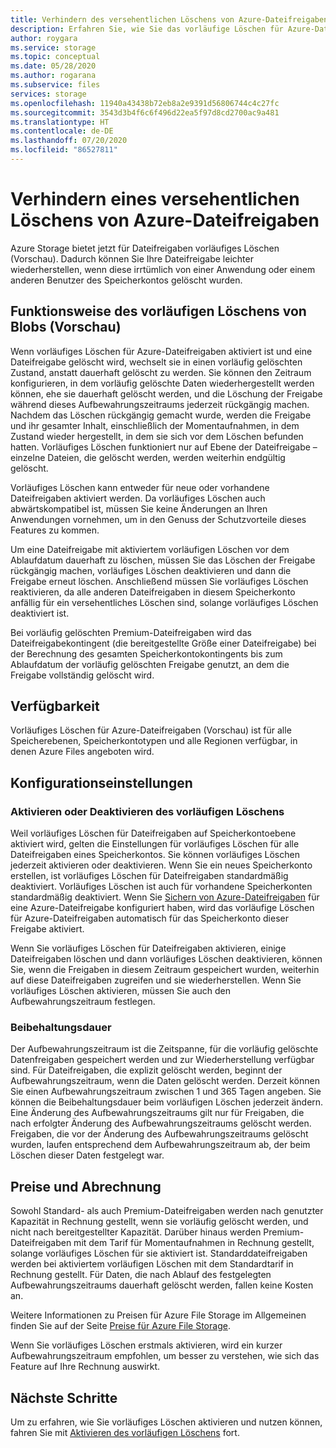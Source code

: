 ```yaml
---
title: Verhindern des versehentlichen Löschens von Azure-Dateifreigaben
description: Erfahren Sie, wie Sie das vorläufige Löschen für Azure-Dateifreigaben aktivieren, um die Wiederherstellung von Daten zu ermöglichen und versehentliche Löschvorgänge zu verhindern.
author: roygara
ms.service: storage
ms.topic: conceptual
ms.date: 05/28/2020
ms.author: rogarana
ms.subservice: files
services: storage
ms.openlocfilehash: 11940a43438b72eb8a2e9391d56806744c4c27fc
ms.sourcegitcommit: 3543d3b4f6c6f496d22ea5f97d8cd2700ac9a481
ms.translationtype: HT
ms.contentlocale: de-DE
ms.lasthandoff: 07/20/2020
ms.locfileid: "86527811"
---
```

# <a name="prevent-accidental-deletion-of-azure-file-shares"></a>Verhindern eines versehentlichen Löschens von Azure-Dateifreigaben

Azure Storage bietet jetzt für Dateifreigaben vorläufiges Löschen (Vorschau). Dadurch können Sie Ihre Dateifreigabe leichter wiederherstellen, wenn diese irrtümlich von einer Anwendung oder einem anderen Benutzer des Speicherkontos gelöscht wurden.

## <a name="how-soft-delete-preview-works"></a>Funktionsweise des vorläufigen Löschens von Blobs (Vorschau)

Wenn vorläufiges Löschen für Azure-Dateifreigaben aktiviert ist und eine Dateifreigabe gelöscht wird, wechselt sie in einen vorläufig gelöschten Zustand, anstatt dauerhaft gelöscht zu werden. Sie können den Zeitraum konfigurieren, in dem vorläufig gelöschte Daten wiederhergestellt werden können, ehe sie dauerhaft gelöscht werden, und die Löschung der Freigabe während dieses Aufbewahrungszeitraums jederzeit rückgängig machen. Nachdem das Löschen rückgängig gemacht wurde, werden die Freigabe und ihr gesamter Inhalt, einschließlich der Momentaufnahmen, in dem Zustand wieder hergestellt, in dem sie sich vor dem Löschen befunden hatten. Vorläufiges Löschen funktioniert nur auf Ebene der Dateifreigabe – einzelne Dateien, die gelöscht werden, werden weiterhin endgültig gelöscht.

Vorläufiges Löschen kann entweder für neue oder vorhandene Dateifreigaben aktiviert werden. Da vorläufiges Löschen auch abwärtskompatibel ist, müssen Sie keine Änderungen an Ihren Anwendungen vornehmen, um in den Genuss der Schutzvorteile dieses Features zu kommen. 

Um eine Dateifreigabe mit aktiviertem vorläufigen Löschen vor dem Ablaufdatum dauerhaft zu löschen, müssen Sie das Löschen der Freigabe rückgängig machen, vorläufiges Löschen deaktivieren und dann die Freigabe erneut löschen. Anschließend müssen Sie vorläufiges Löschen reaktivieren, da alle anderen Dateifreigaben in diesem Speicherkonto anfällig für ein versehentliches Löschen sind, solange vorläufiges Löschen deaktiviert ist.

Bei vorläufig gelöschten Premium-Dateifreigaben wird das Dateifreigabekontingent (die bereitgestellte Größe einer Dateifreigabe) bei der Berechnung des gesamten Speicherkontokontingents bis zum Ablaufdatum der vorläufig gelöschten Freigabe genutzt, an dem die Freigabe vollständig gelöscht wird.

## <a name="availability"></a>Verfügbarkeit

Vorläufiges Löschen für Azure-Dateifreigaben (Vorschau) ist für alle Speicherebenen, Speicherkontotypen und alle Regionen verfügbar, in denen Azure Files angeboten wird.

## <a name="configuration-settings"></a>Konfigurationseinstellungen

### <a name="enabling-or-disabling-soft-delete"></a>Aktivieren oder Deaktivieren des vorläufigen Löschens

Weil vorläufiges Löschen für Dateifreigaben auf Speicherkontoebene aktiviert wird, gelten die Einstellungen für vorläufiges Löschen für alle Dateifreigaben eines Speicherkontos. Sie können vorläufiges Löschen jederzeit aktivieren oder deaktivieren. Wenn Sie ein neues Speicherkonto erstellen, ist vorläufiges Löschen für Dateifreigaben standardmäßig deaktiviert. Vorläufiges Löschen ist auch für vorhandene Speicherkonten standardmäßig deaktiviert. Wenn Sie [Sichern von Azure-Dateifreigaben](../../backup/azure-file-share-backup-overview.md) für eine Azure-Dateifreigabe konfiguriert haben, wird das vorläufige Löschen für Azure-Dateifreigaben automatisch für das Speicherkonto dieser Freigabe aktiviert.

Wenn Sie vorläufiges Löschen für Dateifreigaben aktivieren, einige Dateifreigaben löschen und dann vorläufiges Löschen deaktivieren, können Sie, wenn die Freigaben in diesem Zeitraum gespeichert wurden, weiterhin auf diese Dateifreigaben zugreifen und sie wiederherstellen. Wenn Sie vorläufiges Löschen aktivieren, müssen Sie auch den Aufbewahrungszeitraum festlegen.

### <a name="retention-period"></a>Beibehaltungsdauer

Der Aufbewahrungszeitraum ist die Zeitspanne, für die vorläufig gelöschte Datenfreigaben gespeichert werden und zur Wiederherstellung verfügbar sind. Für Dateifreigaben, die explizit gelöscht werden, beginnt der Aufbewahrungszeitraum, wenn die Daten gelöscht werden. Derzeit können Sie einen Aufbewahrungszeitraum zwischen 1 und 365 Tagen angeben. Sie können die Beibehaltungsdauer beim vorläufigen Löschen jederzeit ändern. Eine Änderung des Aufbewahrungszeitraums gilt nur für Freigaben, die nach erfolgter Änderung des Aufbewahrungszeitraums gelöscht werden. Freigaben, die vor der Änderung des Aufbewahrungszeitraums gelöscht wurden, laufen entsprechend dem Aufbewahrungszeitraum ab, der beim Löschen dieser Daten festgelegt war.

## <a name="pricing-and-billing"></a>Preise und Abrechnung

Sowohl Standard- als auch Premium-Dateifreigaben werden nach genutzter Kapazität in Rechnung gestellt, wenn sie vorläufig gelöscht werden, und nicht nach bereitgestellter Kapazität. Darüber hinaus werden Premium-Dateifreigaben mit dem Tarif für Momentaufnahmen in Rechnung gestellt, solange vorläufiges Löschen für sie aktiviert ist. Standarddateifreigaben werden bei aktiviertem vorläufigen Löschen mit dem Standardtarif in Rechnung gestellt. Für Daten, die nach Ablauf des festgelegten Aufbewahrungszeitraums dauerhaft gelöscht werden, fallen keine Kosten an.

Weitere Informationen zu Preisen für Azure File Storage im Allgemeinen finden Sie auf der Seite [Preise für Azure File Storage](https://azure.microsoft.com/pricing/details/storage/files/).

Wenn Sie vorläufiges Löschen erstmals aktivieren, wird ein kurzer Aufbewahrungszeitraum empfohlen, um besser zu verstehen, wie sich das Feature auf Ihre Rechnung auswirkt.

## <a name="next-steps"></a>Nächste Schritte

Um zu erfahren, wie Sie vorläufiges Löschen aktivieren und nutzen können, fahren Sie mit [Aktivieren des vorläufigen Löschens](storage-files-enable-soft-delete.md) fort.
